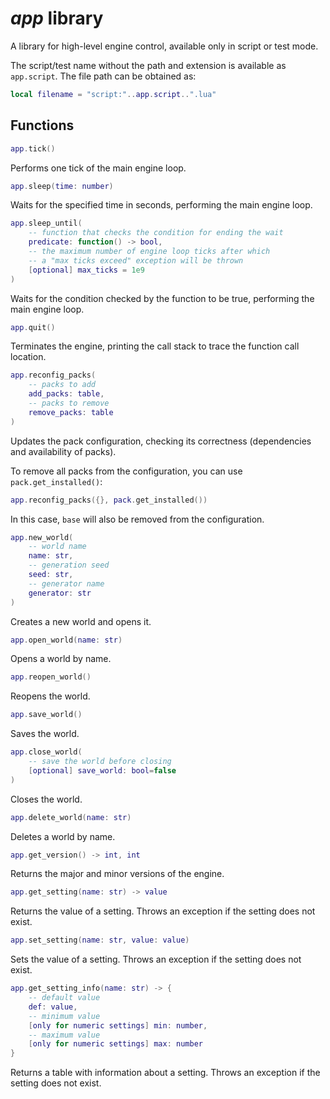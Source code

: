 # *app* library

A library for high-level engine control, available only in script or test mode.

The script/test name without the path and extension is available as `app.script`. The file path can be obtained as:
```lua
local filename = "script:"..app.script..".lua"
```

## Functions

```lua
app.tick()
```

Performs one tick of the main engine loop.

```lua
app.sleep(time: number)
```

Waits for the specified time in seconds, performing the main engine loop.

```lua
app.sleep_until(
    -- function that checks the condition for ending the wait
    predicate: function() -> bool,
    -- the maximum number of engine loop ticks after which
    -- a "max ticks exceed" exception will be thrown
    [optional] max_ticks = 1e9
)
```

Waits for the condition checked by the function to be true, performing the main engine loop.

```lua
app.quit()
```

Terminates the engine, printing the call stack to trace the function call location.

```lua
app.reconfig_packs(
    -- packs to add
    add_packs: table,
    -- packs to remove
    remove_packs: table
)
```

Updates the pack configuration, checking its correctness (dependencies and availability of packs).

To remove all packs from the configuration, you can use `pack.get_installed()`:

```lua
app.reconfig_packs({}, pack.get_installed())
```

In this case, `base` will also be removed from the configuration.

```lua
app.new_world(
    -- world name
    name: str,
    -- generation seed
    seed: str,
    -- generator name
    generator: str
)
```

Creates a new world and opens it.

```lua
app.open_world(name: str)
```

Opens a world by name.

```lua
app.reopen_world()
```

Reopens the world.

```lua
app.save_world()
```

Saves the world.

```lua
app.close_world(
    -- save the world before closing
    [optional] save_world: bool=false
)
```

Closes the world.

```lua
app.delete_world(name: str)
```

Deletes a world by name.

```lua
app.get_version() -> int, int
```

Returns the major and minor versions of the engine.

```lua
app.get_setting(name: str) -> value
```

Returns the value of a setting. Throws an exception if the setting does not exist.

```lua
app.set_setting(name: str, value: value)
```

Sets the value of a setting. Throws an exception if the setting does not exist.

```lua
app.get_setting_info(name: str) -> {
    -- default value
    def: value,
    -- minimum value
    [only for numeric settings] min: number,
    -- maximum value
    [only for numeric settings] max: number
}
```

Returns a table with information about a setting. Throws an exception if the setting does not exist.
